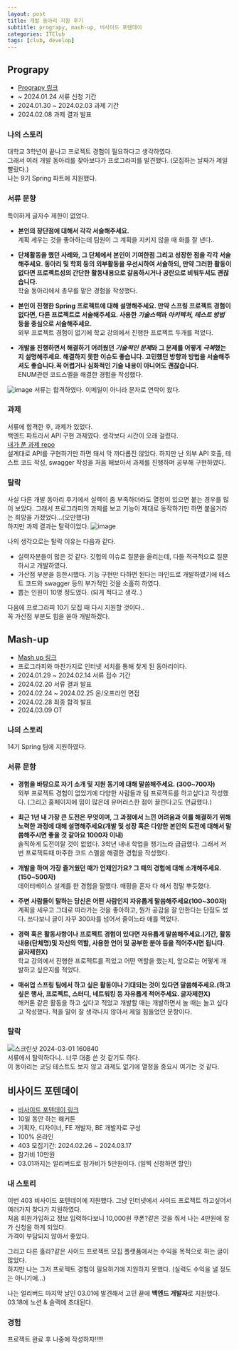 ```yaml
---
layout: post
title: 개발 동아리 지원 후기
subtitle: prograpy, mash-up, 비사이드 포텐데이
categories: ITClub
tags: [club, develop]
---
```

## Prograpy
- [Prograpy 링크](https://prography.org/)
- ~ 2024.01.24 서류 신청 기간
- 2024.01.30 ~ 2024.02.03 과제 기간
- 2024.02.08 과제 결과 발표

### 나의 스토리
대학교 3학년이 끝나고 프로젝트 경험이 필요하다고 생각하였다.  
그래서 여러 개발 동아리를 찾아보다가 프로그라피를 발견했다. (모집하는 날짜가 제일 빨랐다.)  
나는 9기 Spring 파트에 지원했다.

### 서류 문항
특이하게 글자수 제한이 없었다.  
- **본인의 장단점에 대해서 각각 서술해주세요.**  
계획 세우는 것을 좋아하는데 팀원이 그 계획을 지키지 않을 때 화를 잘 낸다..

- **단체활동을 했던 사례와, 그 단체에서 본인이 기여한점 그리고 성장한 점을 각각 서술해주세요.  동아리 및 학회 등의 외부활동을 우선시하여 서술하되,  만약 그러한 활동이 없다면 프로젝트성의 간단한 활동내용으로 갈음하시거나  공란으로 비워두셔도 괜찮습니다.**  
학술 동아리에서 총무를 맡은 경험을 작성했다.

- **본인이 진행한 Spring 프로젝트에 대해 설명해주세요. 만약 스프링 프로젝트 경험이 없다면, 다른 프로젝트로 서술해주세요. 사용한 *기술스택*과 *아키텍처*, *테스트 방법* 등을 중심으로 서술해주세요.**  
외부 프로젝트 경험이 없기에 학교 강의에서 진행한 프로젝트 두개를 적었다.

- **개발을 진행하면서 해결하기 어려웠던 *기술적인 문제*와 그 문제를 어떻게 *극복*했는지 설명해주세요. 해결하지 못한 이슈도 좋습니다. 고민했던 방향과 방법을 서술해주셔도 좋습니다.꼭 어렵거나 심화적인 기술 내용이 아니어도 괜찮습니다.**  
ENUM관련 코드스멜을 해결한 경험을 작성했다.

![image](https://github.com/dabeann/dabeann.github.io/assets/127164905/84918e94-b719-4931-a230-db8b62b970a8)
서류는 합격하였다. 이메일이 아니라 문자로 연락이 왔다.

### 과제
서류에 합격한 후, 과제가 있었다.  
백엔드 파트라서 API 구현 과제였다. 생각보다 시간이 오래 걸렸다.  
[내가 푼 과제 repo](https://github.com/dabeann/prograpy-9th-spring-quest)  
설계대로 API를 구현하기만 하면 돼서 막 까다롭진 않았다. 하지만 난 외부 API 호출, 테스트 코드 작성, swagger 작성을 처음 해보아서 과제를 진행하며 공부해 구현하였다.

### 탈락
사실 다른 개발 동아리 후기에서 실력이 좀 부족하더라도 열정이 있으면 붙는 경우를 많이 보았다. 그래서 프로그라피의 과제를 보고 기능이 제대로 동작하기만 하면 붙을거라는 희망을 가졌었다...(오만했다)  
하지만 과제 결과는 탈락이었다.
![image](https://github.com/dabeann/dabeann.github.io/assets/127164905/7d80eb24-4a74-47c0-8630-1884b90e8f7d)
  
나의 생각으로는 탈락 이유는 다음과 같다.
- 실력자분들이 많은 것 같다. 깃헙의 이슈로 질문을 올리는데, 다들 적극적으로 질문하시고 개발하였다.
- 가산점 부분을 등한시했다. 기능 구현만 다하면 된다는 마인드로 개발하였기에 테스트 코드와 swagger 등의 부가적인 것을 소홀히 하였다.
- 뽑는 인원이 10명 정도였다. (되게 적다고 생각..)

다음에 프로그라피 10기 모집 때 다시 지원할 것이다..  
꼭 가산점 부분도 힘을 쏟아 개발하겠다.

## Mash-up
- [Mash up 링크](https://mash-up.kr/)
- 프로그라피와 마찬가지로 인터넷 서치를 통해 찾게 된 동아리이다.
- 2024.01.29 ~ 2024.02.14 서류 접수 기간
- 2024.02.20 서류 결과 발표
- 2024.02.24 ~ 2024.02.25 온/오프라인 면접
- 2024.02.28 최종 합격 발표
- 2024.03.09 OT

### 나의 스토리
14기 Spring 팀에 지원하였다.

### 서류 문항
- **경험을 바탕으로 자기 소개 및 지원 동기에 대해 말씀해주세요. (300~700자)**  
외부 프로젝트 경험이 없었기에 다양한 사람들과 팀 프로젝트를 하고싶다고 작성했다. (그리고 홈페이지에 밈이 많은데 유머러스한 점이 끌린다고도 언급했다.)

- **최근 1년 내 가장 큰 도전은 무엇이며, 그 과정에서 느낀 어려움과 이를 해결하기 위해 노력한 과정에 대해 설명해주세요(개발 및 성장 혹은 다양한 본인의 도전에 대해서 말씀해주시면 좋을 것 같아요 1000자 이내)**  
솔직하게 도전이랄 것이 없었다. 3학년 내내 학업을 챙기느라 급급했다. 그래서 저번 프로젝트때 마주한 코드 스멜을 해결한 경험을 작성했다.

- **개발을 하며 가장 즐거웠던 때가 언제인가요? 그 때의 경험에 대해 소개해주세요.(150~500자)**  
데이터베이스 설계를 한 경험을 말했다. 매핑을 혼자 다 해서 정말 뿌듯했다.

- **주변 사람들이 말하는 당신은 어떤 사람인지 자유롭게 말씀해주세요(100~300자)**  
계획을 세우고 그대로 따라가는 것을 좋아하고, 뭔가 공감을 잘 안한다는 단점도 썼다. 쓰다보니 글이 자꾸 300자를 넘어서 줄이느라 애를 먹었다.

- **경력 혹은 활동사항이나 프로젝트 경험이 있다면 자유롭게 말씀해주세요.(기간, 활동 내용(단체명)및 자신의 역할, 사용한 언어 및 공부한 분야 등을 적어주시면 됩니다. 글자제한X)**  
학교 강의에서 진행한 프로젝트를 적었고 어떤 역할을 했는지, 앞으로는 어떻게 개발하고 싶은지를 적었다.

- **매쉬업 스프링 팀에서 하고 싶은 활동이나 기대되는 것이 있다면 말씀해주세요.(하고 싶은 행사, 프로젝트, 스터디, 네트워킹 등 자유롭게 적어주세요. 글자제한X)**  
해커톤 같은 활동을 하고 싶다고 적었고 개발할 때는 개발하면서 놀 때는 놀고 싶다고 작성했다. 적을 말이 잘 생각나지 않아서 제일 힘들었던 문항이다.

### 탈락
![스크린샷 2024-03-01 160840](https://github.com/dabeann/dabeann.github.io/assets/127164905/d1ee235e-24a9-47bd-b416-df18bd79ec14)  
서류에서 탈락하다니.. 너무 대충 쓴 것 같기도 하다.  
이 동아리는 코딩 테스트도 보지 않고 과제도 없기에 열정을 중요시 여기는 것 같다.  

## 비사이드 포텐데이
- [비사이드 포텐데이 링크](https://bside.best/potenday)
- 10일 동안 하는 해커톤
- 기획자, 디자이너, FE 개발자, BE 개발자로 구성
- 100% 온라인
- 403 모집기간: 2024.02.26 ~ 2024.03.17
- 참가비 10만원
- 03.01까지는 얼리버드로 참가비가 5만원이다. (일찍 신청하면 할인)

### 내 스토리
이번 403 비사이드 포텐데이에 지원했다. 그냥 인터넷에서 사이드 프로젝트 하고싶어서 여러가지 찾다가 지원하였다.  
처음 회원가입하고 정보 입력하다보니 10,000원 쿠폰?같은 것을 줘서 나는 4만원에 참가 신청을 하게 되었다.  
가격이 부담되지 않아서 좋았다.  
  
그리고 다른 홀라?같은 사이드 프로젝트 모집 플랫폼에서는 수익을 목적으로 하는 글이 많았다.  
하지만 나는 그저 프로젝트 경험이 필요하기에 지원하지 못했다. (실력도 수익을 낼 정도는 아니기에...)  
  
나는 얼리버드 마지막 날인 03.01에 발견해서 고민 끝에 **백엔드 개발자**로 지원했다.  
03.18에 노션 & 슬랙에 초대된다.

### 경험
프로젝트 완료 후 나중에 작성하자!!!!!